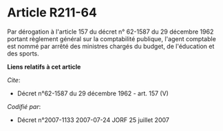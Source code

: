 # Article R211-64

Par dérogation à l'article 157 du décret n° 62-1587 du 29 décembre 1962 portant règlement général sur la comptabilité
publique, l'agent comptable est nommé par arrêté des ministres chargés du budget, de l'éducation et des sports.

**Liens relatifs à cet article**

_Cite_:

  - Décret n°62-1587 du 29 décembre 1962 - art. 157 (V)

_Codifié par_:

  - Décret n°2007-1133 2007-07-24 JORF 25 juillet 2007
